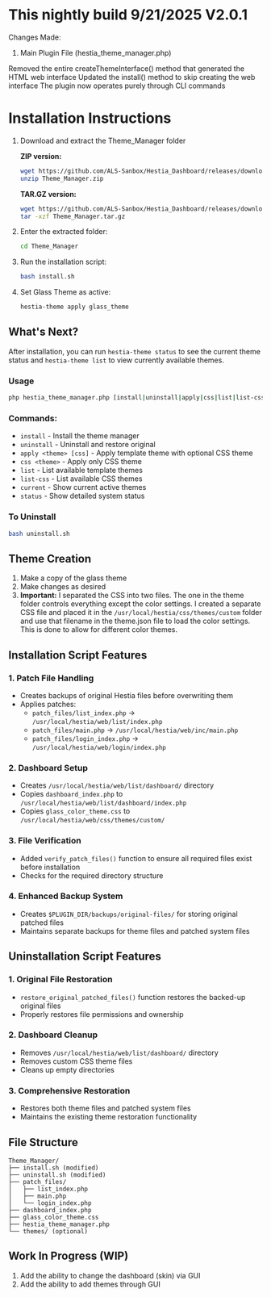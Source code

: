 # This nightly build 9/21/2025 V2.0.1
Changes Made:
1. Main Plugin File (hestia_theme_manager.php)

Removed the entire createThemeInterface() method that generated the HTML web interface
Updated the install() method to skip creating the web interface
The plugin now operates purely through CLI commands

# **Installation Instructions**

1. Download and extract the Theme_Manager folder

   **ZIP version:**
   ```bash
   wget https://github.com/ALS-Sanbox/Hestia_Dashboard/releases/download/v2.0.0/Theme_Manager.zip
   unzip Theme_Manager.zip
   ```
   
   **TAR.GZ version:**
   ```bash
   wget https://github.com/ALS-Sanbox/Hestia_Dashboard/releases/download/v2.0.0/Theme_Manager.tar.gz
   tar -xzf Theme_Manager.tar.gz
   ```

2. Enter the extracted folder:
   ```bash
   cd Theme_Manager
   ```

3. Run the installation script:
   ```bash
   bash install.sh
   ```

4. Set Glass Theme as active:
   ```bash
   hestia-theme apply glass_theme
   ```

## **What's Next?**

After installation, you can run `hestia-theme status` to see the current theme status and `hestia-theme list` to view currently available themes.

### Usage
```bash
php hestia_theme_manager.php [install|uninstall|apply|css|list|list-css|current|status]
```

### Commands:
- `install` - Install the theme manager
- `uninstall` - Uninstall and restore original
- `apply <theme> [css]` - Apply template theme with optional CSS theme
- `css <theme>` - Apply only CSS theme
- `list` - List available template themes
- `list-css` - List available CSS themes
- `current` - Show current active themes
- `status` - Show detailed system status

### To Uninstall
```bash 
bash uninstall.sh
```

## **Theme Creation**

1. Make a copy of the glass theme
2. Make changes as desired
3. **Important:** I separated the CSS into two files. The one in the theme folder controls everything except the color settings. I created a separate CSS file and placed it in the `/usr/local/hestia/css/themes/custom` folder and use that filename in the theme.json file to load the color settings. This is done to allow for different color themes.

## **Installation Script Features**

### 1. Patch File Handling
- Creates backups of original Hestia files before overwriting them
- Applies patches:
  - `patch_files/list_index.php` → `/usr/local/hestia/web/list/index.php`
  - `patch_files/main.php` → `/usr/local/hestia/web/inc/main.php`
  - `patch_files/login_index.php` → `/usr/local/hestia/web/login/index.php`

### 2. Dashboard Setup
- Creates `/usr/local/hestia/web/list/dashboard/` directory
- Copies `dashboard_index.php` to `/usr/local/hestia/web/list/dashboard/index.php`
- Copies `glass_color_theme.css` to `/usr/local/hestia/web/css/themes/custom/`

### 3. File Verification
- Added `verify_patch_files()` function to ensure all required files exist before installation
- Checks for the required directory structure

### 4. Enhanced Backup System
- Creates `$PLUGIN_DIR/backups/original-files/` for storing original patched files
- Maintains separate backups for theme files and patched system files

## **Uninstallation Script Features**

### 1. Original File Restoration
- `restore_original_patched_files()` function restores the backed-up original files
- Properly restores file permissions and ownership

### 2. Dashboard Cleanup
- Removes `/usr/local/hestia/web/list/dashboard/` directory
- Removes custom CSS theme files
- Cleans up empty directories

### 3. Comprehensive Restoration
- Restores both theme files and patched system files
- Maintains the existing theme restoration functionality

## **File Structure**
```
Theme_Manager/
├── install.sh (modified)
├── uninstall.sh (modified)
├── patch_files/
│   ├── list_index.php
│   ├── main.php
│   └── login_index.php
├── dashboard_index.php
├── glass_color_theme.css
├── hestia_theme_manager.php
└── themes/ (optional)
```

## **Work In Progress (WIP)**

1. Add the ability to change the dashboard (skin) via GUI
2. Add the ability to add themes through GUI

